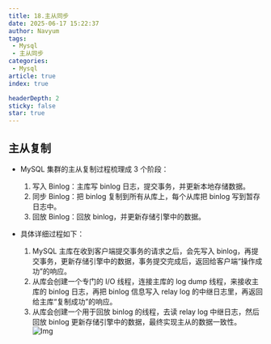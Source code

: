 ```yaml
---
title: 18.主从同步
date: 2025-06-17 15:22:37
author: Navyum
tags: 
 - Mysql
 - 主从同步
categories: 
 - Mysql
article: true
index: true

headerDepth: 2
sticky: false
star: true
---
```




## 主从复制
* MySQL 集群的主从复制过程梳理成 3 个阶段：
    1. 写入 Binlog：主库写 binlog 日志，提交事务，并更新本地存储数据。
    2. 同步 Binlog：把 binlog 复制到所有从库上，每个从库把 binlog 写到暂存日志中。
    3. 回放 Binlog：回放 binlog，并更新存储引擎中的数据。

* 具体详细过程如下：
    1. MySQL 主库在收到客户端提交事务的请求之后，会先写入 binlog，再提交事务，更新存储引擎中的数据，事务提交完成后，返回给客户端“操作成功”的响应。
    2. 从库会创建一个专门的 I/O 线程，连接主库的 log dump 线程，来接收主库的 binlog 日志，再把 binlog 信息写入 relay log 的中继日志里，再返回给主库“复制成功”的响应。
    3. 从库会创建一个用于回放 binlog 的线程，去读 relay log 中继日志，然后回放 binlog 更新存储引擎中的数据，最终实现主从的数据一致性。
    ![Img](https://raw.staticdn.net/Navyum/imgbed/pic/IMG/7075278aaa241d1c84bdc5fd59fe9077.png)
